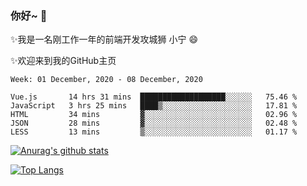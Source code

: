 ### 你好~  👋

✨我是一名刚工作一年的前端开发攻城狮 小宁 😄

✨欢迎来到我的GitHub主页
<!--
**7148505/7148505** is a ✨ _special_ ✨ repository because its `README.md` (this file) appears on your GitHub profile.

Here are some ideas to get you started:

- 🔭 I’m currently working on ...
- 🌱 I’m currently learning ...
- 👯 I’m looking to collaborate on ...
- 🤔 I’m looking for help with ...
- 💬 Ask me about ...
- 📫 How to reach me: ...
- 😄 Pronouns: ...
- ⚡ Fun fact: ...
-->

<!--START_SECTION:waka-->
```text
Week: 01 December, 2020 - 08 December, 2020

Vue.js       14 hrs 31 mins  ███████████████████░░░░░░   75.46 % 
JavaScript   3 hrs 25 mins   ████▒░░░░░░░░░░░░░░░░░░░░   17.81 % 
HTML         34 mins         ▓░░░░░░░░░░░░░░░░░░░░░░░░   02.96 % 
JSON         28 mins         ▓░░░░░░░░░░░░░░░░░░░░░░░░   02.48 % 
LESS         13 mins         ▒░░░░░░░░░░░░░░░░░░░░░░░░   01.17 % 
```
<!--END_SECTION:waka-->

[![Anurag's github stats](https://github-readme-stats.vercel.app/api?username=ZhangNing-debug)](https://github.com/anuraghazra/github-readme-stats)

[![Top Langs](https://github-readme-stats.vercel.app/api/top-langs/?username=ZhangNing-debug&layout=compact)](https://github.com/anuraghazra/github-readme-stats)
